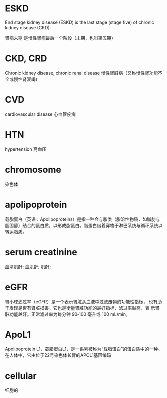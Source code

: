 # ESKD
End stage kidney disease (ESKD) is the last stage (stage five) of chronic kidney disease (CKD).

肾病末期 是慢性肾病最后一个阶段（末期，也叫第五期）

# CKD, CRD
Chronic kidney disease, chronic renal disease
慢性肾脏病（又称慢性肾功能不全或慢性肾衰竭)

# CVD
cardiovascular disease 心血管疾病

# HTN
hypertension 高血压



# chromosome
染色体





# apolipoprotein
载脂蛋白（英语：Apolipoproteins）是指一种会与脂类（脂溶性物质，如脂肪与胆固醇）结合的蛋白质，以形成脂蛋白。脂蛋白借着穿梭于淋巴系统与循环系统以转运脂质。

# serum creatinine
血清肌酐; 血肌酐; 肌酐;

# eGFR
肾小球滤过率（eGFR）是一个表示肾脏从血液中过滤废物的功能性指标，
也有助于发现是否有肾脏损害。它也是衡量肾脏功能的最好指标，滤过率越高，表
示肾脏功能越好。正常滤过率为每分钟 90‐100 毫升或 100 mL/min。

# ApoL1
Apolipoprotein L1，载脂蛋白L1，是一系列被称为“载脂蛋白”的蛋白质中的一种。在人体中，它由位于22号染色体长臂的APOL1基因编码

# cellular
细胞的